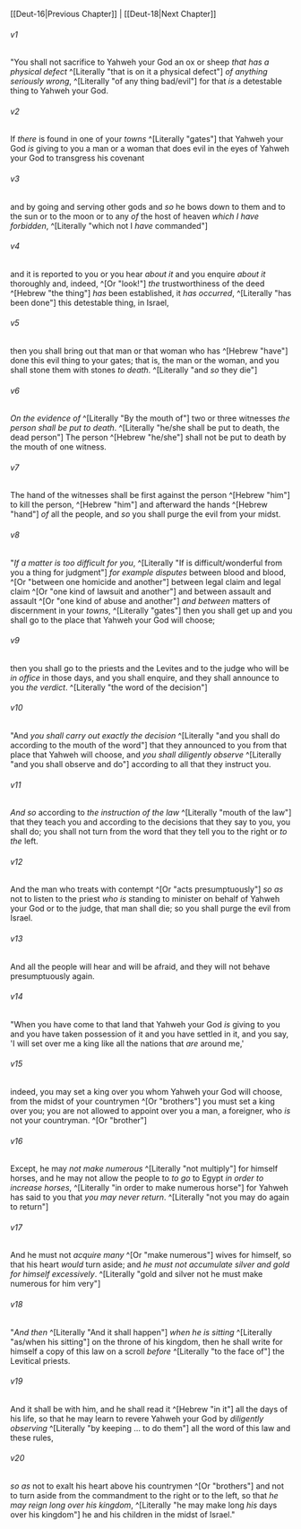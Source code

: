 ﻿---
aliases:
  - Deuteronomy 17
---

[[Deut-16|Previous Chapter]] | [[Deut-18|Next Chapter]]

###### v1
"You shall not sacrifice to Yahweh your God an ox or sheep _that has a physical defect_ ^[Literally "that is on it a physical defect"] _of anything seriously wrong_, ^[Literally "of any thing bad/evil"] for that _is_ a detestable thing to Yahweh your God.

###### v2
If _there_ is found in one of your _towns_ ^[Literally "gates"] that Yahweh your God _is_ giving to you a man or a woman that does evil in the eyes of Yahweh your God to transgress his covenant

###### v3
and by going and serving other gods and _so_ he bows down to them and to the sun or to the moon or to any _of_ the host of heaven _which I have forbidden_, ^[Literally "which not I _have_ commanded"]

###### v4
and it is reported to you or you hear _about it_ and you enquire _about it_ thoroughly and, indeed, ^[Or "look!"] _the_ trustworthiness of the deed ^[Hebrew "the thing"] _has_ been established, it _has occurred_, ^[Literally "has been done"] this detestable thing, in Israel,

###### v5
then you shall bring out that man or that woman who has ^[Hebrew "have"] done this evil thing to your gates; that is, the man or the woman, and you shall stone them with stones _to death_. ^[Literally "and _so_ they die"]

###### v6
_On the evidence of_ ^[Literally "By the mouth of"] two or three witnesses _the person shall be put to death_. ^[Literally "he/she shall be put to death, the dead person"] The person ^[Hebrew "he/she"] shall not be put to death by the mouth of one witness.

###### v7
The hand of the witnesses shall be first against the person ^[Hebrew "him"] to kill the person, ^[Hebrew "him"] and afterward the hands ^[Hebrew "hand"] _of_ all the people, and _so_ you shall purge the evil from your midst.

###### v8
"_If a matter is too difficult for you_, ^[Literally "If is difficult/wonderful from you a thing for judgment"] _for example disputes_ between blood and blood, ^[Or "between one homicide and another"] between legal claim and legal claim ^[Or "one kind of lawsuit and another"] and between assault and assault ^[Or "one kind of abuse and another"] _and between_ matters of discernment in your _towns_, ^[Literally "gates"] then you shall get up and you shall go to the place that Yahweh your God will choose;

###### v9
then you shall go to the priests and the Levites and to the judge who will be _in office_ in those days, and you shall enquire, and they shall announce to you _the verdict_. ^[Literally "the word of the decision"]

###### v10
"And _you shall carry out exactly the decision_ ^[Literally "and you shall do according to the mouth of the word"] that they announced to you from that place that Yahweh will choose, and _you shall diligently observe_ ^[Literally "and you shall observe and do"] according to all that they instruct you.

###### v11
_And so_ according to _the instruction of the law_ ^[Literally "mouth of the law"] that they teach you and according to the decisions that they say to you, you shall do; you shall not turn from the word that they tell you to the right or _to the_ left.

###### v12
And the man who treats with contempt ^[Or "acts presumptuously"] _so as_ not to listen to the priest _who_ _is_ standing to minister on behalf of Yahweh your God or to the judge, that man shall die; so you shall purge the evil from Israel.

###### v13
And all the people will hear and will be afraid, and they will not behave presumptuously again.

###### v14
"When you have come to that land that Yahweh your God _is_ giving to you and you have taken possession of it and you have settled in it, and you say, 'I will set over me a king like all the nations that _are_ around me,'

###### v15
indeed, you may set a king over you whom Yahweh your God will choose, from the midst of your countrymen ^[Or "brothers"] you must set a king over you; you are not allowed to appoint over you a man, a foreigner, who _is_ not your countryman. ^[Or "brother"]

###### v16
Except, he may _not make numerous_ ^[Literally "not multiply"] for himself horses, and he may not allow the people to _to go_ to Egypt _in order to increase horses_, ^[Literally "in order to make numerous horse"] for Yahweh has said to you that _you may never return_. ^[Literally "not you may do again to return"]

###### v17
And he must not _acquire many_ ^[Or "make numerous"] wives for himself, so that his heart _would_ turn aside; and _he must not accumulate silver and gold for himself excessively_. ^[Literally "gold and silver not he must make numerous for him very"]

###### v18
"_And then_ ^[Literally "And it shall happen"] _when he is sitting_ ^[Literally "as/when his sitting"] on the throne of his kingdom, then he shall write for himself a copy of this law on a scroll _before_ ^[Literally "to the face of"] the Levitical priests.

###### v19
And it shall be with him, and he shall read it ^[Hebrew "in it"] all the days of his life, so that he may learn to revere Yahweh your God by _diligently observing_ ^[Literally "by keeping ... to do them"] all the word of this law and these rules,

###### v20
_so as_ not to exalt his heart above his countrymen ^[Or "brothers"] and not to turn aside from the commandment to the right or to the left, so that _he may reign long over his kingdom_, ^[Literally "he may make long _his_ days over his kingdom"] he and his children in the midst of Israel."